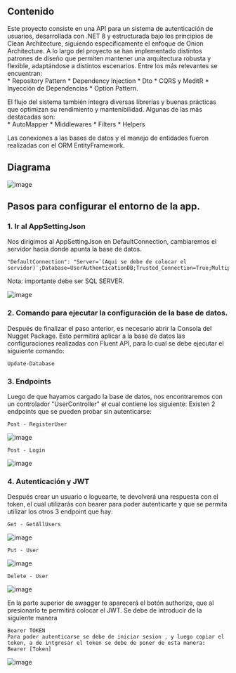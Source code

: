 ## Contenido

Este proyecto consiste en una API para un sistema de autenticación de usuarios, desarrollada con .NET 8 y estructurada bajo los principios de Clean Architecture, siguiendo específicamente el enfoque de Onion Architecture.
A lo largo del proyecto se han implementado distintos patrones de diseño que permiten mantener una arquitectura robusta y flexible, adaptándose a distintos escenarios. Entre los más relevantes se encuentran:    
    * Repository Pattern
    * Dependency Injection
    * Dto
    * CQRS y MeditR
    * Inyección de Dependencias
    * Option Pattern.
    
El flujo del sistema también integra diversas librerías y buenas prácticas que optimizan su rendimiento y mantenibilidad. Algunas de las más destacadas son:    
    * AutoMapper
    * Middlewares
    * Filters
    * Helpers

Las conexiones a las bases de datos y el manejo de entidades fueron realizadas con el ORM EntityFramework.

## Diagrama
![image](https://github.com/user-attachments/assets/4f9d6835-780c-4346-b2a0-582639fffcba)


## Pasos para configurar el entorno de la app.

### 1. Ir al AppSettingJson

Nos dirigimos al AppSettingJson en DefaultConnection, cambiaremos el servidor hacia donde apunta la base de datos.

```
"DefaultConnection": "Server=¨(Aqui se debe de colocar el servidor)¨;Database=UserAuthenticationDB;Trusted_Connection=True;MultipleActiveResultSets=True;TrustServerCertificate=True"
```
Nota: importante debe ser SQL SERVER.

![image](https://github.com/user-attachments/assets/746e8035-08dc-4714-8dfa-2dba063909c4)

### 2. Comando para ejecutar la configuración de la base de datos.

Después de finalizar el paso anterior, es necesario abrir la Consola del Nugget Package. Esto permitirá aplicar a la base de datos las configuraciones realizadas con Fluent API, para lo cual se debe ejecutar el siguiente comando:
```
Update-Database
```

### 3. Endpoints

Luego de que hayamos cargado la base de datos, nos encontraremos con un controlador "UserController" el cual contiene los siguiente:
Existen 2 endpoints que se pueden probar sin autenticarse:

```
Post - RegisterUser
```
![image](https://github.com/user-attachments/assets/dc2c0cd4-f2e5-4553-83f6-bfa78220d10f)

```
Post - Login
```
![image](https://github.com/user-attachments/assets/15cb1aad-7b58-4fc6-9358-c391c31ce380)


### 4. Autenticación y JWT


Después crear un usuario o loguearte, te devolverá una respuesta con el token, el cual utilizarás con bearer para poder autenticarte 
y que se permita utilizar los otros 3 endpoint que hay:
```
Get - GetAllUsers
```
![image](https://github.com/user-attachments/assets/954b662c-0da7-4d53-aa77-d4f5c2859378)

```
Put - User
```
![image](https://github.com/user-attachments/assets/4a9c793a-44d4-44c0-9026-30b06061dd65)

```
Delete - User
```
![image](https://github.com/user-attachments/assets/4cfc2b9a-3e10-448e-a8b0-f4decc0d1d39)



En la parte superior de swagger te aparecerá el botón authorize, que al presionarlo te permitirá colocar el JWT.
Se debe de introducir de la siguiente manera
```
Bearer TOKEN
Para poder autenticarse se debe de iniciar sesion , y luego copiar el token, a de intgresar el token se debe de poner de esta manera:
Bearer [Token]
```
![image](https://github.com/user-attachments/assets/55e1f3de-c8de-4422-9a77-97612bfa1d85)
